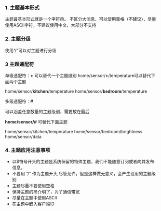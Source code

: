 ### 1. 主题基本形式
主题最基本形式就是一个字符串。
不区分大消息、可以使用空格（不建议）、尽量使用ASCII字符，不建议使用中文，大部分不支持

### 2. 主题分级
使用“/”可以对主题进行分级

### 3 主题通配符
单级通配符：**+**
可以替代一个主题级别
home/sensor/**+**/temperature可以替代下面两个主题

home/sensor/**kitchen**/temperature
home/sensor/**bedroom**/temperature

多级通配符：**#**

可以涵盖任意数量的主题级别，需要放在最后

**home/sensor/#** 可替代下面主题

home/sensor/kitchen/temperature
home/sensor/bedroom/brightness
home/sensor/data

### 4. 主题应用注意事项
+ 以$符号开头的主题是系统保留的特殊主题，我们不能随意订阅或者向其发布信息。
+ 不要用 “/” 作为主题开头,尽管允许，但是这样做无意义，会产生没用的主题级别
+ 主题尽量不要使用空格
+ 保持主题的简介明了，为了通信带宽
+ 尽量在主题中使用ASCII
+ 在主题中嵌入客户端ID